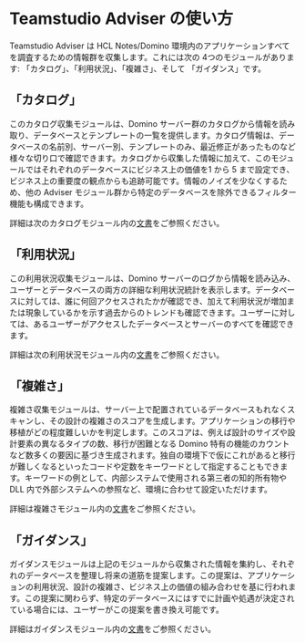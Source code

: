 # Teamstudio Adviser の使い方

Teamstudio Adviser は HCL Notes/Domino 環境内のアプリケーションすべてを調査するための情報群を収集します。これには次の 4つのモジュールがあります:  「カタログ」、「利用状況」、「複雑さ」、そして 「ガイダンス」です。

## 「カタログ」
このカタログ収集モジュールは、Domino サーバー群のカタログから情報を読み取り、データベースとテンプレートの一覧を提供します。カタログ情報は、データベースの名前別、サーバー別、テンプレートのみ、最近修正があったものなど様々な切り口で確認できます。カタログから収集した情報に加えて、このモジュールではそれぞれのデータベースにビジネス上の価値を1 から 5 まで設定でき、ビジネス上の重要度の観点からも追跡可能です。情報のノイズを少なくするため、他の Adviser モジュール群から特定のデータベースを除外できるフィルター機能も構成できます。

詳細は次のカタログモジュール内の[文書](catalog.md)をご参照ください。

## 「利用状況」
この利用状況収集モジュールは、Domino サーバーのログから情報を読み込み、ユーザーとデータベースの両方の詳細な利用状況統計を表示します。データベースに対しては、誰に何回アクセスされたかが確認でき、加えて利用状況が増加または現象しているかを示す過去からのトレンドも確認できます。ユーザーに対しては、あるユーザーがアクセスしたデータベースとサーバーのすべてを確認できます。

詳細は次の利用状況モジュール内の[文書](usage.md)をご参照ください。

## 「複雑さ」
複雑さ収集モジュールは、サーバー上で配置されているデータベースもれなくスキャンし、その設計の複雑さのスコアを生成します。アプリケーションの移行や移植がどの程度難しいかを判定します。このスコアは、例えば設計のサイズや設計要素の異なるタイプの数、移行が困難となる Domino 特有の機能のカウントなど数多くの要因に基づき生成されます。独自の環境下で仮にこれがあると移行が難しくなるといったコードや定数をキーワードとして指定することもできます。キーワードの例として、内部システムで使用される第三者の知的所有物や DLL 内で外部システムへの参照など、環境に合わせて設定いただけます。

詳細は複雑さモジュール内の[文書](complexity.md)をご参照ください。

## 「ガイダンス」
ガイダンスモジュールは上記のモジュールから収集された情報を集約し、それぞれのデータベースを整理し将来の道筋を提案します。この提案は、アプリケーションの利用状況、設計の複雑さ、ビジネス上の価値の組み合わせを基に行われます。この提案に関わらず、特定のデータベースにはすでに計画や処遇が決定されている場合には、ユーザーがこの提案を書き換え可能です。

詳細はガイダンスモジュール内の[文書](guidance.md)をご参照ください。

